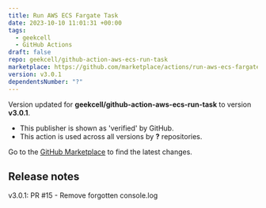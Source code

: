 ```yaml
---
title: Run AWS ECS Fargate Task
date: 2023-10-10 11:01:31 +00:00
tags:
  - geekcell
  - GitHub Actions
draft: false
repo: geekcell/github-action-aws-ecs-run-task
marketplace: https://github.com/marketplace/actions/run-aws-ecs-fargate-task
version: v3.0.1
dependentsNumber: "?"
---
```



Version updated for **geekcell/github-action-aws-ecs-run-task** to version **v3.0.1**.
- This publisher is shown as 'verified' by GitHub.
- This action is used across all versions by **?** repositories.

Go to the [GitHub Marketplace](https://github.com/marketplace/actions/run-aws-ecs-fargate-task) to find the latest changes.

## Release notes

v3.0.1: PR #15 - Remove forgotten console.log
